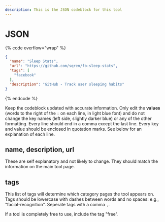 ```yaml
---
description: This is the JSON codeblock for this tool
---
```


# JSON

{% code overflow="wrap" %}
```json
{
  "name": "Sleep Stats",
  "url": "https://github.com/sqren/fb-sleep-stats",
  "tags": [
    "facebook"
  ],
  "description": "GitHub - Track user sleeping habits"
}
```
{% endcode %}

Keep the codeblock updated with accurate information. Only edit the **values** (words to the right of the `:` on each line, in light blue font) and do not change the key names (left side, slightly darker blue) or any of the other formatting. Every line should end in a comma except the last line. Every key and value should be enclosed in quotation marks. See below for an explanation of each line.&#x20;

## name, description, url

These are self explanatory and not likely to change. They should match the information on the main tool page.

## tags

This list of tags will determine which category pages the tool appears on. Tags should be lowercase with dashes between words and no spaces: e.g., "facial-recognition". Seperate tags with a comma `,`.

If a tool is completely free to use, include the tag "free".


